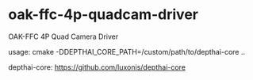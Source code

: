 # oak-ffc-4p-quadcam-driver
OAK-FFC 4P Quad Camera Driver

usage: cmake -DDEPTHAI_CORE_PATH=/custom/path/to/depthai-core ..

depthai-core: https://github.com/luxonis/depthai-core